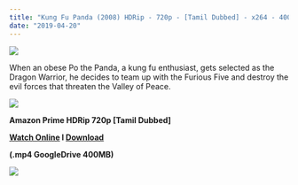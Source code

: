 ```yaml
---
title: "Kung Fu Panda (2008) HDRip - 720p - [Tamil Dubbed] - x264 - 400MB"
date: "2019-04-20"
---
```


[![](https://4.bp.blogspot.com/-R83siJADYLg/XLsaynQzbCI/AAAAAAAAAeQ/R7HHMvZ3v_wlz2vr0dd0HRpmphVxkOJVgCLcBGAs/s640/giveaway-win-kung-fu-panda-1-and-2-on-dvd-pandainsiders-11.jpg)](https://4.bp.blogspot.com/-R83siJADYLg/XLsaynQzbCI/AAAAAAAAAeQ/R7HHMvZ3v_wlz2vr0dd0HRpmphVxkOJVgCLcBGAs/s1600/giveaway-win-kung-fu-panda-1-and-2-on-dvd-pandainsiders-11.jpg)

When an obese Po the Panda, a kung fu enthusiast, gets selected as the Dragon Warrior, he decides to team up with the Furious Five and destroy the evil forces that threaten the Valley of Peace.

[![](https://2.bp.blogspot.com/-fai1ZuUwnbA/XIjy2aT4irI/AAAAAAAAANw/WFW0YRK47_8GLAt3pPBSzBk0GJA6Mk5fgCPcBGAYYCw/s1600/torrborder.gif)](https://2.bp.blogspot.com/-fai1ZuUwnbA/XIjy2aT4irI/AAAAAAAAANw/WFW0YRK47_8GLAt3pPBSzBk0GJA6Mk5fgCPcBGAYYCw/s1600/torrborder.gif)

**Amazon Prime HDRip 720p \[Tamil Dubbed\]**

**[Watch Online](https://toonnetworktamilvideos.blogspot.com/p/kung-fu-panda-2008.html) I [Download](https://drive.google.com/file/d/1x4yAMbAX8PjjIrXUDLku3JG3gjzaf14M/view)**

**(.mp4 GoogleDrive 400MB)**

[![](https://2.bp.blogspot.com/-fai1ZuUwnbA/XIjy2aT4irI/AAAAAAAAANw/WFW0YRK47_8GLAt3pPBSzBk0GJA6Mk5fgCPcBGAYYCw/s1600/torrborder.gif)](https://2.bp.blogspot.com/-fai1ZuUwnbA/XIjy2aT4irI/AAAAAAAAANw/WFW0YRK47_8GLAt3pPBSzBk0GJA6Mk5fgCPcBGAYYCw/s1600/torrborder.gif)
